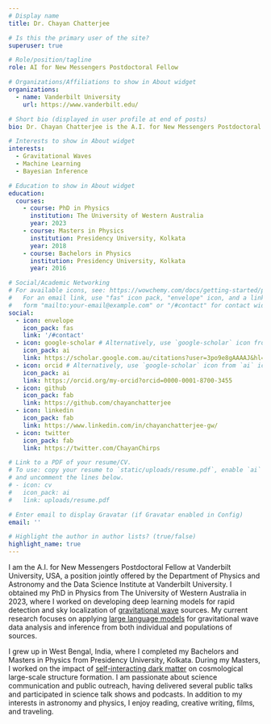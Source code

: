 ```yaml
---
# Display name
title: Dr. Chayan Chatterjee

# Is this the primary user of the site?
superuser: true

# Role/position/tagline
role: AI for New Messengers Postdoctoral Fellow

# Organizations/Affiliations to show in About widget
organizations:
  - name: Vanderbilt University
    url: https://www.vanderbilt.edu/

# Short bio (displayed in user profile at end of posts)
bio: Dr. Chayan Chatterjee is the A.I. for New Messengers Postdoctoral Fellow at Vanderbilt University. His research focuses on application of artificial intelligence to study gravitational waves - tiny ripples in space-time created by colliding black holes and neutron stars. Besides all things astronomy, he is passionate about literature, films, photography and travelling.

# Interests to show in About widget
interests:
  - Gravitational Waves
  - Machine Learning
  - Bayesian Inference

# Education to show in About widget
education:
  courses:
    - course: PhD in Physics
      institution: The University of Western Australia
      year: 2023
    - course: Masters in Physics
      institution: Presidency University, Kolkata
      year: 2018
    - course: Bachelors in Physics
      institution: Presidency University, Kolkata
      year: 2016

# Social/Academic Networking
# For available icons, see: https://wowchemy.com/docs/getting-started/page-builder/#icons
#   For an email link, use "fas" icon pack, "envelope" icon, and a link in the
#   form "mailto:your-email@example.com" or "/#contact" for contact widget.
social:
  - icon: envelope
    icon_pack: fas
    link: '/#contact'
  - icon: google-scholar # Alternatively, use `google-scholar` icon from `ai` icon pack
    icon_pack: ai
    link: https://scholar.google.com.au/citations?user=3po9e8gAAAAJ&hl=en&oi=ao
  - icon: orcid # Alternatively, use `google-scholar` icon from `ai` icon pack
    icon_pack: ai
    link: https://orcid.org/my-orcid?orcid=0000-0001-8700-3455
  - icon: github
    icon_pack: fab
    link: https://github.com/chayanchatterjee
  - icon: linkedin
    icon_pack: fab
    link: https://www.linkedin.com/in/chayanchatterjee-gw/
  - icon: twitter
    icon_pack: fab
    link: https://twitter.com/ChayanChirps

# Link to a PDF of your resume/CV.
# To use: copy your resume to `static/uploads/resume.pdf`, enable `ai` icons in `params.toml`,
# and uncomment the lines below.
# - icon: cv
#   icon_pack: ai
#   link: uploads/resume.pdf

# Enter email to display Gravatar (if Gravatar enabled in Config)
email: ''

# Highlight the author in author lists? (true/false)
highlight_name: true
---
```

I am the A.I. for New Messengers Postdoctoral Fellow at Vanderbilt University, USA, a position jointly offered by the Department of Physics and Astronomy and the Data Science Institute at Vanderbilt University. I obtained my PhD in Physics from The University of Western Australia in 2023, where I worked on developing deep learning models for rapid detection and sky localization of [gravitational wave](https://www.ligo.caltech.edu/page/what-are-gw) sources. My current research focuses on applying [large language models](https://en.wikipedia.org/wiki/Large_language_model) for gravitational wave data analysis and inference from both individual and populations of sources.

I grew up in West Bengal, India, where I completed my Bachelors and Masters in Physics from Presidency University, Kolkata. During my Masters, I worked on the impact of  [self-interacting dark matter](https://arxiv.org/abs/1901.05658) on cosmological large-scale structure formation. I am passionate about science communication and public outreach, having delivered several public talks and participated in science talk shows and podcasts. In addition to my interests in astronomy and physics, I enjoy reading, creative writing, films, and traveling.
